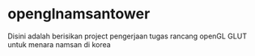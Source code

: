 # openglnamsantower
Disini adalah berisikan project pengerjaan tugas rancang openGL GLUT untuk menara namsan di korea
